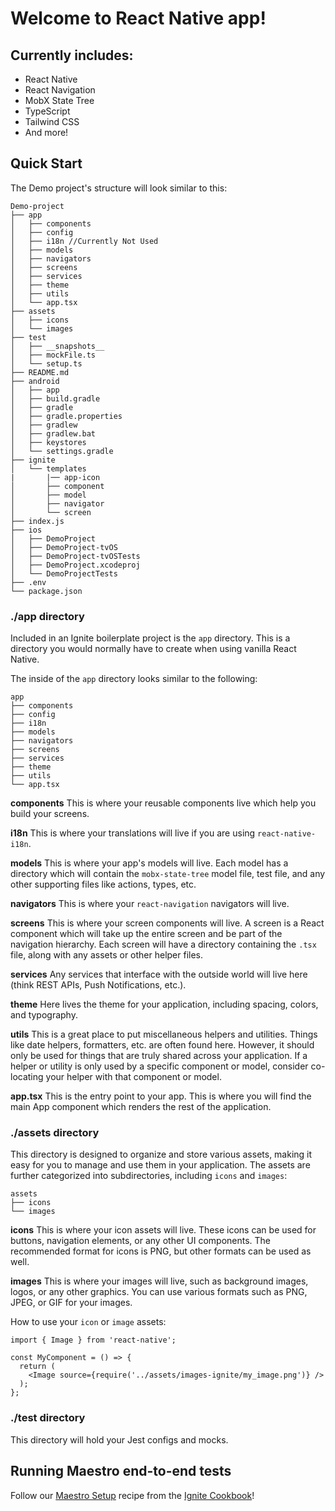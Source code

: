 # Welcome to React Native app!

## Currently includes:

- React Native
- React Navigation
- MobX State Tree
- TypeScript
- Tailwind CSS
- And more!

## Quick Start

The Demo project's structure will look similar to this:

```
Demo-project
├── app
│   ├── components
│   ├── config
│   ├── i18n //Currently Not Used
│   ├── models
│   ├── navigators
│   ├── screens
│   ├── services
│   ├── theme
│   ├── utils
│   └── app.tsx
├── assets
│   ├── icons
│   └── images
├── test
│   ├── __snapshots__
│   ├── mockFile.ts
│   └── setup.ts
├── README.md
├── android
│   ├── app
│   ├── build.gradle
│   ├── gradle
│   ├── gradle.properties
│   ├── gradlew
│   ├── gradlew.bat
│   ├── keystores
│   └── settings.gradle
├── ignite
│   └── templates
|       |── app-icon
│       ├── component
│       ├── model
│       ├── navigator
│       └── screen
├── index.js
├── ios
│   ├── DemoProject
│   ├── DemoProject-tvOS
│   ├── DemoProject-tvOSTests
│   ├── DemoProject.xcodeproj
│   └── DemoProjectTests
├── .env
└── package.json

```

### ./app directory

Included in an Ignite boilerplate project is the `app` directory. This is a directory you would normally have to create when using vanilla React Native.

The inside of the `app` directory looks similar to the following:

```
app
├── components
├── config
├── i18n
├── models
├── navigators
├── screens
├── services
├── theme
├── utils
└── app.tsx
```

**components**
This is where your reusable components live which help you build your screens.

**i18n**
This is where your translations will live if you are using `react-native-i18n`.

**models**
This is where your app's models will live. Each model has a directory which will contain the `mobx-state-tree` model file, test file, and any other supporting files like actions, types, etc.

**navigators**
This is where your `react-navigation` navigators will live.

**screens**
This is where your screen components will live. A screen is a React component which will take up the entire screen and be part of the navigation hierarchy. Each screen will have a directory containing the `.tsx` file, along with any assets or other helper files.

**services**
Any services that interface with the outside world will live here (think REST APIs, Push Notifications, etc.).

**theme**
Here lives the theme for your application, including spacing, colors, and typography.

**utils**
This is a great place to put miscellaneous helpers and utilities. Things like date helpers, formatters, etc. are often found here. However, it should only be used for things that are truly shared across your application. If a helper or utility is only used by a specific component or model, consider co-locating your helper with that component or model.

**app.tsx** This is the entry point to your app. This is where you will find the main App component which renders the rest of the application.

### ./assets directory

This directory is designed to organize and store various assets, making it easy for you to manage and use them in your application. The assets are further categorized into subdirectories, including `icons` and `images`:

```
assets
├── icons
└── images
```

**icons**
This is where your icon assets will live. These icons can be used for buttons, navigation elements, or any other UI components. The recommended format for icons is PNG, but other formats can be used as well.

**images**
This is where your images will live, such as background images, logos, or any other graphics. You can use various formats such as PNG, JPEG, or GIF for your images.

How to use your `icon` or `image` assets:

```
import { Image } from 'react-native';

const MyComponent = () => {
  return (
    <Image source={require('../assets/images-ignite/my_image.png')} />
  );
};
```

### ./test directory

This directory will hold your Jest configs and mocks.

## Running Maestro end-to-end tests

Follow our [Maestro Setup](https://ignitecookbook.com/docs/recipes/MaestroSetup) recipe from the [Ignite Cookbook](https://ignitecookbook.com/)!
